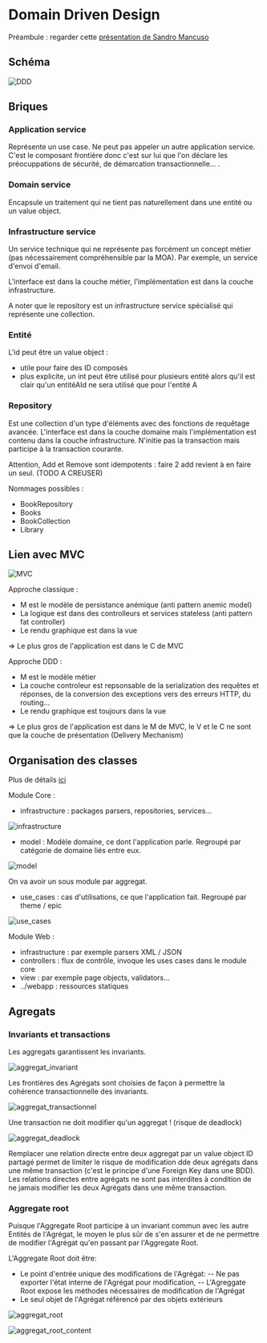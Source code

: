 
# Domain Driven Design

Préambule : regarder cette [présentation de Sandro Mancuso](http://fr.slideshare.net/sandromancuso/crafted-design-geecon-2014)

## Schéma

![DDD](DDD.png)


## Briques

### Application service

Représente un use case.
Ne peut pas appeler un autre application service.
C'est le composant frontière donc c'est sur lui que l'on déclare les préocuppations de sécurité, de démarcation transactionnelle... .


### Domain service

Encapsule un traitement qui ne tient pas naturellement dans une entité ou un value object.


### Infrastructure service

Un service technique qui ne représente pas forcément un concept métier (pas nécessairement compréhensible par la MOA).
Par exemple, un service d'envoi d'email.

L'interface est dans la couche métier, l'implémentation est dans la couche infrastructure.

A noter que le repository est un infrastructure service spécialisé qui représente une collection.


### Entité

L'id peut être un value object :
- utile pour faire des ID composés
- plus explicite, un int peut être utilisé pour plusieurs entité alors qu'il est clair qu'un entitéAId ne sera utilisé que pour l'entité A

### Repository

Est une collection d'un type d'éléments avec des fonctions de requêtage avancée.
L'interface est dans la couche domaine mais l'implémentation est contenu dans la couche infrastructure. 
N'initie pas la transaction mais participe à la transaction courante.

Attention, Add et Remove sont idempotents : faire 2 add revient à en faire un seul. (TODO A CREUSER)

Nommages possibles :
- BookRepository
- Books
- BookCollection
- Library

## Lien avec MVC

![MVC](MVC.PNG)

Approche classique :
- M est le modèle de persistance anémique (anti pattern anemic model)
- La logique est dans des controlleurs et services stateless (anti pattern fat controller)
- Le rendu graphique est dans la vue

=> Le plus gros de l'application est dans le C de MVC

Approche DDD :
- M est le modèle métier
- La couche controleur est repsonsable de la serialization des requêtes et réponses, de la conversion des exceptions vers des erreurs HTTP, du routing...
- Le rendu graphique est toujours dans la vue

=> Le plus gros de l'application est dans le M de MVC, le V et le C ne sont que la couche de présentation (Delivery Mechanism)

## Organisation des classes

Plus de détails [ici](http://fr.slideshare.net/sandromancuso/crafted-design-geecon-2014)

Module Core :

- infrastructure : packages parsers, repositories, services...

![infrastructure](infrastructure.PNG) 

- model : Modèle domaine, ce dont l'application parle. Regroupé par catégorie de domaine liés entre eux.

![model](model.PNG) 

On va avoir un sous module par aggregat.

- use_cases : cas d'utilisations, ce que l'application fait. Regroupé par theme / epic

![use_cases](use_cases.PNG) 

 
Module Web :

- infrastructure : par exemple parsers XML / JSON
- controllers : flux de contrôle, invoque les uses cases dans le module core
- view : par exemple page objects, validators...
- ../webapp : ressources statiques


## Agregats

### Invariants et transactions

Les aggregats garantissent les invariants.

![aggregat_invariant](aggregat_invariant.PNG)

Les frontières des Agrégats sont choisies de façon à permettre la cohérence transactionnelle des invariants.

![aggregat_transactionnel](aggregat_transactionnel.PNG)

Une transaction ne doit modifier qu'un aggregat ! (risque de deadlock)

![aggregat_deadlock](aggregat_deadlock.PNG)

Remplacer une relation directe entre deux aggregat par un value object ID partagé permet de limiter le risque de modification dde deux agrégats dans une même transaction (c'est le principe d'une Foreign Key dans une BDD).
Les relations directes entre agrégats ne sont pas interdites à condition de ne jamais modifier les deux Agrégats dans une même transaction.


### Aggregate root

Puisque l'Aggregate Root participe à un invariant commun avec les autre Entités de l'Agrégat, le moyen le plus sûr de s'en assurer et de ne permettre de modifier l'Agrégat qu'en passant par l'Aggregate Root.

L'Aggregate Root doit être: 

- Le point d'entrée unique des modifications de l'Agrégat: 
-- Ne pas exporter l'état interne de l'Agrégat pour modification,
-- L'Agreggate Root expose les méthodes nécessaires de modification de l'Agrégat
- Le seul objet de l'Agrégat référencé par des objets extérieurs

![aggregat_root](aggregat_root.PNG)


![aggregat_root_content](aggregat_root_content.PNG)



